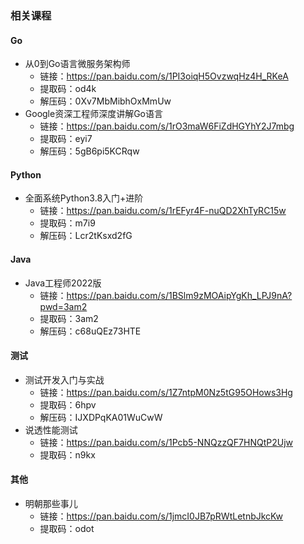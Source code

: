### 相关课程
#### Go
- 从0到Go语言微服务架构师
	- 链接：https://pan.baidu.com/s/1PI3oiqH5OvzwqHz4H_RKeA
	- 提取码：od4k
	- 解压码：0Xv7MbMibhOxMmUw
- Google资深工程师深度讲解Go语言
	- 链接：https://pan.baidu.com/s/1rO3maW6FiZdHGYhY2J7mbg
	- 提取码：eyi7
	- 解压码：5gB6pi5KCRqw
#### Python
- 全面系统Python3.8入门+进阶
	- 链接：https://pan.baidu.com/s/1rEFyr4F-nuQD2XhTyRC15w
	- 提取码：m7i9
	- 解压码：Lcr2tKsxd2fG
#### Java
- Java工程师2022版
	- 链接：https://pan.baidu.com/s/1BSlm9zMOAipYgKh_LPJ9nA?pwd=3am2
	- 提取码：3am2
	- 解压码：c68uQEz73HTE
#### 测试
- 测试开发入门与实战
	- 链接：https://pan.baidu.com/s/1Z7ntpM0Nz5tG95OHows3Hg
	- 提取码：6hpv
	- 解压码：IJXDPqKA01WuCwW
- 说透性能测试
	- 链接：https://pan.baidu.com/s/1Pcb5-NNQzzQF7HNQtP2Ujw
	- 提取码：n9kx
#### 其他
- 明朝那些事儿
	- 链接：https://pan.baidu.com/s/1jmcI0JB7pRWtLetnbJkcKw
	- 提取码：odot
